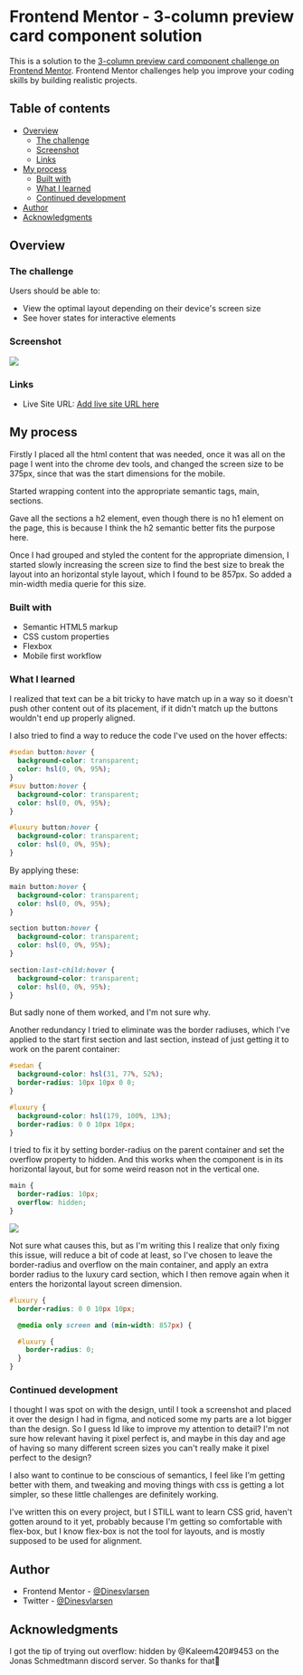 # Frontend Mentor - 3-column preview card component solution

This is a solution to the [3-column preview card component challenge on Frontend Mentor](https://www.frontendmentor.io/challenges/3column-preview-card-component-pH92eAR2-). Frontend Mentor challenges help you improve your coding skills by building realistic projects.

## Table of contents

- [Overview](#overview)
  - [The challenge](#the-challenge)
  - [Screenshot](#screenshot)
  - [Links](#links)
- [My process](#my-process)
  - [Built with](#built-with)
  - [What I learned](#what-i-learned)
  - [Continued development](#continued-development)
- [Author](#author)
- [Acknowledgments](#acknowledgments)

## Overview

### **The challenge**

Users should be able to:

- View the optimal layout depending on their device's screen size
- See hover states for interactive elements

### **Screenshot**

![](screenshots/finished-screenshot.png)

### **Links**

- Live Site URL: [Add live site URL here](https://your-live-site-url.com)

## **My process**

Firstly I placed all the html content that was needed, once it was all on the page I went into the chrome dev tools, and changed the screen size to be 375px, since that was the start dimensions for the mobile.

Started wrapping content into the appropriate semantic tags, main, sections.

Gave all the sections a h2 element, even though there is no h1 element on the page, this is because I think the h2 semantic better fits the purpose here.

Once I had grouped and styled the content for the appropriate dimension, I started slowly increasing the screen size to find the best size to break the layout into an horizontal style layout, which I found to be 857px. So added a min-width media querie for this size.

### **Built with**

- Semantic HTML5 markup
- CSS custom properties
- Flexbox
- Mobile first workflow

### **What I learned**

I realized that text can be a bit tricky to have match up in a way so it doesn't push other content out of its placement, if it didn't match up the buttons wouldn't end up properly aligned.

I also tried to find a way to reduce the code I've used on the hover effects:

```css
#sedan button:hover {
  background-color: transparent;
  color: hsl(0, 0%, 95%);
}
#suv button:hover {
  background-color: transparent;
  color: hsl(0, 0%, 95%);
}

#luxury button:hover {
  background-color: transparent;
  color: hsl(0, 0%, 95%);
}
```

By applying these:

```css
main button:hover {
  background-color: transparent;
  color: hsl(0, 0%, 95%);
}

section button:hover {
  background-color: transparent;
  color: hsl(0, 0%, 95%);
}

section:last-child:hover {
  background-color: transparent;
  color: hsl(0, 0%, 95%);
}
```

But sadly none of them worked, and I'm not sure why.

Another redundancy I tried to eliminate was the border radiuses, which I've applied to the start first section and last section, instead of just getting it to work on the parent container:

```css
#sedan {
  background-color: hsl(31, 77%, 52%);
  border-radius: 10px 10px 0 0;
}

#luxury {
  background-color: hsl(179, 100%, 13%);
  border-radius: 0 0 10px 10px;
}
```

I tried to fix it by setting border-radius on the parent container and set the overflow property to hidden. And this works when the component is in its horizontal layout, but for some weird reason not in the vertical one.

```css
main {
  border-radius: 10px;
  overflow: hidden;
}
```

![](screenshots/overflow-hidden-not-working-on-mobile-view.png)

Not sure what causes this, but as I'm writing this I realize that only fixing this issue, will reduce a bit of code at least, so I've chosen to leave the border-radius and overflow on the main container, and apply an extra border radius to the luxury card section, which I then remove again when it enters the horizontal layout screen dimension.

```css
#luxury {
  border-radius: 0 0 10px 10px;

  @media only screen and (min-width: 857px) {

  #luxury {
    border-radius: 0;
  }
}
```

### Continued development

I thought I was spot on with the design, until I took a screenshot and placed it over the design I had in figma, and noticed some my parts are a lot bigger than the design. So I guess Id like to improve my attention to detail? I'm not sure how relevant having it pixel perfect is, and maybe in this day and age of having so many different screen sizes you can't really make it pixel perfect to the design?

I also want to continue to be conscious of semantics, I feel like I'm getting better with them, and tweaking and moving things with css is getting a lot simpler, so these little challenges are definitely working.

I've written this on every project, but I STILL want to learn CSS grid, haven't gotten around to it yet, probably because I'm getting so comfortable with flex-box, but I know flex-box is not the tool for layouts, and is mostly supposed to be used for alignment.

## Author

- Frontend Mentor - [@Dinesvlarsen](https://www.frontendmentor.io/profile/dinesvlarsen)
- Twitter - [@Dinesvlarsen](https://twitter.com/Dinesvlarsen)

## Acknowledgments

I got the tip of trying out overflow: hidden by @Kaleem420#9453 on the Jonas Schmedtmann discord server. So thanks for that🙏
